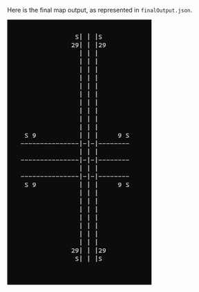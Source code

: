 Here is the final map output, as represented in `finalOutput.json`. 

![](OutputScreenshots/2022-05-06/FinalMapOutput.png)
